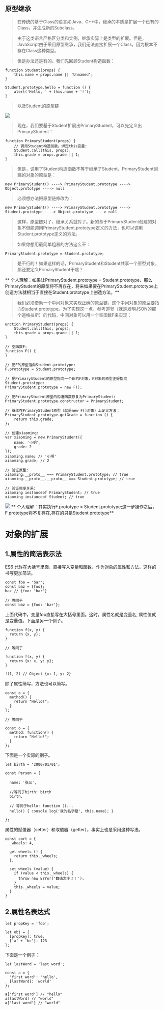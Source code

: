## 原型继承
>在传统的基于Class的语言如Java、C++中，继承的本质是扩展一个已有的Class，并生成新的Subclass。

>由于这类语言严格区分类和实例，继承实际上是类型的扩展。但是，JavaScript由于采用原型继承，我们无法直接扩展一个Class，因为根本不存在Class这种类型。

>但是办法还是有的。我们先回顾Student构造函数：

```
function Student(props) {
    this.name = props.name || 'Unnamed';
}

Student.prototype.hello = function () {
    alert('Hello, ' + this.name + '!');
}
```
>以及Student的原型链

![](https://www.nuanyang.club/media/15397577759989/15397629189216.jpg)
>现在，我们要基于Student扩展出PrimaryStudent，可以先定义出PrimaryStudent：

```
function PrimaryStudent(props) {
    // 调用Student构造函数，绑定this变量:
    Student.call(this, props);
    this.grade = props.grade || 1;
}
```
>但是，调用了Student构造函数不等于继承了Student，PrimaryStudent创建的对象的原型是：

```
new PrimaryStudent() ----> PrimaryStudent.prototype ----> Object.prototype ----> null
```
>必须想办法把原型链修改为：

```
new PrimaryStudent() ----> PrimaryStudent.prototype ----> Student.prototype ----> Object.prototype ----> null
```
>这样，原型链对了，继承关系就对了。新的基于PrimaryStudent创建的对象不但能调用PrimaryStudent.prototype定义的方法，也可以调用Student.prototype定义的方法。

>如果你想用最简单粗暴的方法这么干：

```
PrimaryStudent.prototype = Student.prototype;
```
>是不行的！如果这样的话，PrimaryStudent和Student共享一个原型对象，那还要定义PrimaryStudent干啥？

** 个人理解：如果让PrimaryStudent.prototype = Student.prototype，那么PrimaryStudent的原型将不再存在，将来如果要在PrimaryStudent.prototype上创造方法就相当于直接在Student.prototype上创造方法。**

>我们必须借助一个中间对象来实现正确的原型链，这个中间对象的原型要指向Student.prototype。为了实现这一点，参考道爷（就是发明JSON的那个道格拉斯）的代码，中间对象可以用一个空函数F来实现：

```
unction PrimaryStudent(props) {
    Student.call(this, props);
    this.grade = props.grade || 1;
}

// 空函数F:
function F() {
}

// 把F的原型指向Student.prototype:
F.prototype = Student.prototype;

// 把PrimaryStudent的原型指向一个新的F对象，F对象的原型正好指向Student.prototype:
PrimaryStudent.prototype = new F();

// 把PrimaryStudent原型的构造函数修复为PrimaryStudent:
PrimaryStudent.prototype.constructor = PrimaryStudent;

// 继续在PrimaryStudent原型（就是new F()对象）上定义方法：
PrimaryStudent.prototype.getGrade = function () {
    return this.grade;
};

// 创建xiaoming:
var xiaoming = new PrimaryStudent({
    name: '小明',
    grade: 2
});
xiaoming.name; // '小明'
xiaoming.grade; // 2

// 验证原型:
xiaoming.__proto__ === PrimaryStudent.prototype; // true
xiaoming.__proto__.__proto__ === Student.prototype; // true

// 验证继承关系:
xiaoming instanceof PrimaryStudent; // true
xiaoming instanceof Student; // true
```
![](https://upload-images.jianshu.io/upload_images/16920311-e3d1e47374a8275f.png)
** 个人理解：其实执行F.prototype = Student.prototype;这一步操作之后，F.prototype将不复存在,存在的只是Student.prototype**

# 对象的扩展
## 1.属性的简洁表示法
ES6 允许在大括号里面，直接写入变量和函数，作为对象的属性和方法。这样的书写更加简洁。
```
const foo = 'bar';
const baz = {foo};
baz // {foo: "bar"}

// 等同于
const baz = {foo: 'bar'};
```

上面代码中，变量foo直接写在大括号里面。这时，属性名就是变量名, 属性值就是变量值。下面是另一个例子。
```
function f(x, y) {
  return {x, y};
}

// 等同于

function f(x, y) {
  return {x: x, y: y};
}

f(1, 2) // Object {x: 1, y: 2}
```
除了属性简写，方法也可以简写。
```
const o = {
  method() {
    return "Hello!";
  }
};

// 等同于

const o = {
  method: function() {
    return "Hello!";
  }
};
```
下面是一个实际的例子。
```
let birth = '2000/01/01';

const Person = {

  name: '张三',

  //等同于birth: birth
  birth,

  // 等同于hello: function ()...
  hello() { console.log('我的名字是', this.name); }

};
```
属性的赋值器（setter）和取值器（getter），事实上也是采用这种写法。
```
const cart = {
  _wheels: 4,

  get wheels () {
    return this._wheels;
  },

  set wheels (value) {
    if (value < this._wheels) {
      throw new Error('数值太小了！');
    }
    this._wheels = value;
  }
}
```
## 2.属性名表达式
```
let propKey = 'foo';

let obj = {
  [propKey]: true,
  ['a' + 'bc']: 123
};
```
下面是一个例子：
```
let lastWord = 'last word';

const a = {
  'first word': 'hello',
  [lastWord]: 'world'
};

a['first word'] // "hello"
a[lastWord] // "world"
a['last word'] // "world"
```



